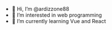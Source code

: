 - 👋 Hi, I’m @ardizzone88
- 👀 I’m interested in web programming 
- 🌱 I’m currently learning Vue and React

